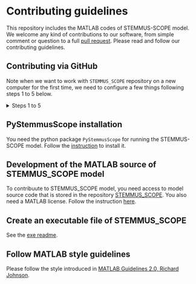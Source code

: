 # Contributing guidelines

This repository includes the MATLAB codes of STEMMUS-SCOPE model. We welcome any
kind of contributions to our software, from simple comment or question to a full
[pull request](https://help.github.com/articles/about-pull-requests/). Please
read and follow our contributing guidelines.

## Contributing via GitHub

Note when we want to work with `STEMMUS_SCOPE` repository on a new computer for
the first time, we need to configure a few things following steps 1 to 5 below.

<details>
  <summary>Steps 1 to 5 </summary>
### 1. Enable two-factor authentication

It is strongly recommended using two-factor authentication. Here is the link of
[Configuring two-factor
authentication](https://docs.github.com/en/authentication/securing-your-account-with-two-factor-authentication-2fa/configuring-two-factor-authentication).

### 2. Set ssh connection

With SSH keys, you can connect to GitHub without supplying your username and
personal access token at each visit. Please follow the instructions below. If
you like to know more, see [Connecting to GitHub with
SSH](https://docs.github.com/en/authentication/connecting-to-github-with-ssh)

#### 2.1. Checking for existing SSH keys

Open a terminal and run the command below: 

```bash
ls -la ~/.ssh
```

This command lists the files with extension `.pub` like `id_rsa.pub` in the
`.ssh` directory, if they exist. If you receive an error that `~/.ssh` doesn't
exist, or you don't see any files with extension `.pub`, you do not have an
existing SSH key pair. So, continue with step **2.2**. Otherwise, skip step 2.2 and
continue with step **2.3**.

#### 2.2. Generating a new SSH key

Open a terminal and run the command below but replace `your_user_email` with
your own GitHub email address:

```ssh
ssh-keygen -t ed25519 -C "your_user_email"
```

When you're prompted to "Enter a file in which to save the key," press `Enter`.
This accepts the default file location.

The next prompt asks "Enter passphrase (empty for no passphrase)", type a secure
passphrase. For more information, see [Working with SSH key
passphrases](https://docs.github.com/en/articles/working-with-ssh-key-passphrases).

#### 2.3. Adding your SSH key to the ssh-agent

Open a terminal and run the command below:

```bash
eval "$(ssh-agent -s)"
```

Then, run the command below:

```bash
ssh-add ~/.ssh/id_ed25519
```

This asks for your "passphrase" that was provided in the previous step. 

#### 2.4. Adding a new SSH key to your GitHub account

Please follow steps 1 to 8 in this [GitHub
instruction](https://docs.github.com/en/authentication/connecting-to-github-with-ssh/adding-a-new-ssh-key-to-your-github-account).

### 3. Configure git

#### 3.1. Set name and email

Open a terminal, and run the commands below one by one but replace
`your_user_name` and `your_user_email` with your own GitHub information:

```bash
git config --global user.name "your_user_name"
git config --global user.email "your_user_email"
```

#### 3.2. Set line endings

Change the way Git encodes line endings on Linux as:

```bash
git config --global core.autocrlf input
```

#### 3.3. Set text editor

We can set `nano` as our favorite text editor, following:

```bash
git config --global core.editor "nano -w"
```

> We use `nano` here because it is one of the least complex text editors. Press
> `ctrl + O` to save the file, and then `ctrl + X` to exit `nano`.

#### 3.4. Check your settings

You can check your settings at any time:

```bash
git config --list
```

For more information, see lesson [Setting Up
Git](https://swcarpentry.github.io/git-novice/02-setup/index.html).

### 4. Clone the repository

Open a terminal and run the command below:

```bash
cd 
```
Now you are in your `HOME` directory. Run the command below:

```bash
git clone git@github.com:EcoExtreML/STEMMUS_SCOPE.git
```

Now a new GitHub folder `STEMMUS_SCOPE` is created in your `HOME` directory.

> In this command, we clone the repository using `ssh` option. As we set the ssh
connection in [**Step 2**](#2-set-ssh-connection), this command here does not
ask for our user name and password.

### 5. Collaborate using GitHub

To know about the most common Git commands, follow the guides
[here](https://hackmd.io/B4v6KwsBRzG-akLDF8e5pg).
</details>

## PyStemmusScope installation

You need the python package `PyStemmusScope` for running the STEMMUS-SCOPE model. Follow the [instruction](https://pystemmusscope.readthedocs.io/en/latest/readme_link.html#installations) to install it.

## Development of the MATLAB source of STEMMUS_SCOPE model

To contribuute to STEMMUS_SCOPE model, you need access to model source code that is stored in the repository [STEMMUS_SCOPE](https://github.com/EcoExtreML/STEMMUS_SCOPE). You also need a MATLAB license. Follow the instruction [here](https://pystemmusscope.readthedocs.io/en/latest/contributing_link.html#development-of-stemmus-scope-model).

## Create an executable file of STEMMUS_SCOPE

See the [exe readme](./exe/README.md).

## Follow MATLAB style guidelines

Please follow the style introduced in [MATLAB Guidelines 2.0, Richard Johnson](http://cnl.sogang.ac.kr/cnlab/lectures/programming/matlab/Richard_Johnson-MatlabStyle2_book.pdf).